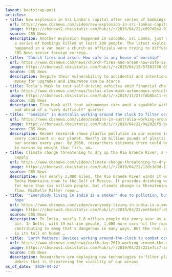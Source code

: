 ```yaml
---
layout: bootstrap-post
articles:
- title: New explosion in Sri Lanka's capital after series of bombings
  url: https://www.cbsnews.com/video/new-explosion-in-sri-lankas-capital-after-series-of-bombings/
  image: https://cbsnews2.cbsistatic.com/hub/i/r/2019/04/22/c097d8e2-91f0-4402-bebc-c1abc0634bab/thumbnail/1200x630/8b368aab45978592785e48c211a34ff9/cbsn-fusion-new-explosion-in-sri-lankas-capitol-this-morning-thumbnail-1835305-640x360.jpg
  source: CBS News
  description: Another explosion happened in Colombo, Sri Lanka, just one day after
    a series of bombings killed at least 290 people. The latest explosion reportedly
    happened in a van near a church as officials were trying to diffuse the bomb.
    CBS News senior foreign corresp…
- title: 'Church fires and arson: How safe is any house of worship?'
  url: https://www.cbsnews.com/news/church-fires-and-arson-how-safe-is-any-house-of-worship/
  image: https://cbsnews2.cbsistatic.com/hub/i/r/2019/04/15/57581750-6563-46c6-8d29-b6c2839ec3fb/thumbnail/1200x630/3bbf327a10e44bd9092ffaa66e194c30/gettyimages-1137427467.jpg
  source: CBS News
  description: Despite their vulnerability to accidental and intentional disasters,
    money for upgrades and insurance can be scarce
- title: Tesla's Musk to tout self-driving vehicles amid financial challenges
  url: https://www.cbsnews.com/news/teslas-elon-musk-autonomous-vehicle-event-to-tout-self-driving-technology-amid-financial-challenges/
  image: https://cbsnews1.cbsistatic.com/hub/i/r/2018/11/27/fdb8ba11-ed62-4859-916d-646c4b874633/thumbnail/1200x630/23d199fe8f1b5ed9bbc5a9c2149a4aff/2018-11-09t011527z-1537126662-rc1da98d7d70-rtrmadp-3-tesla-chair.jpg
  source: CBS News
  description: Elon Musk will tout autonomous cars amid a squabble with Panasonic
    and ahead of a "very difficult" quarter
- title: '"Seabins" in Australia working around the clock to filter ocean trash'
  url: https://www.cbsnews.com/video/seabins-in-australia-working-around-the-clock-to-filter-ocean-trash/
  image: https://cbsnews3.cbsistatic.com/hub/i/r/2019/04/22/0e2926f5-be34-40d0-8e9e-4efe9bbd056a/thumbnail/1200x630/2a94a507d1d94e04bd34eae170d288b7/0422-ctm-emaustralia-tweedie-1835281-640x360.jpg
  source: CBS News
  description: Recent research shows plastic pollution in our oceans is affecting
    every continent on our planet. Nearly 18 billion pounds of plastic ends up in
    our oceans every year. By 2050, researchers estimate there could be more plastic
    in oceans by weight than fish, un…
- title: Climate change threatening to dry up the Rio Grande River, a vital water
    supply
  url: https://www.cbsnews.com/video/climate-change-threatening-to-dry-up-the-rio-grande-river-a-vital-water-supply/
  image: https://cbsnews2.cbsistatic.com/hub/i/r/2019/04/22/12dc3d3d-135b-4c7c-baef-22a4f9e10a48/thumbnail/1200x630/050447dcf1cda098118c39857ef9cebe/0422-ctm-emriogrande-miller-1835284-640x360.jpg
  source: CBS News
  description: For nearly 2,000 miles, the Rio Grande River winds it way from the
    Rocky Mountains down to the Gulf of Mexico. It provides drinking water and irrigation
    for more than six million people. But climate change is threatening that vital
    flow. Michelle Miller repor…
- title: '"Everybody living in India is a smoker" due to pollution, but there''s some
    hope'
  url: https://www.cbsnews.com/video/everybody-living-in-india-is-a-smoker-due-to-pollution-but-theres-some-hope/
  image: https://cbsnews3.cbsistatic.com/hub/i/r/2019/04/22/ee55e4cf-d02f-4a6a-acfd-6990fb63a7ee/thumbnail/1200x630/8f3062738d9c4deb98886289b504b94f/0422-ctm-emindiaairpollution-palmer-1835275-640x360.jpg
  source: CBS News
  description: In India, nearly 1.8 million people die every year as a result of dirty
    air. In Delhi, with 19 million people, 1,000 more cars hit the road every day,
    contributing to smog that's dangerous in many ways. But the real cost of the pollution
    is its toll on human …
- title: 'Earth Matters: Devices working around-the-clock to combat ocean pollution'
  url: https://www.cbsnews.com/news/earth-day-2019-working-around-the-clock-to-combat-ocean-pollution-earth-matters/
  image: https://cbsnews1.cbsistatic.com/hub/i/r/2019/04/22/221e7cc7-aea2-4a4e-b23c-59d91444ab4a/thumbnail/1200x630/dc4b22e240d8c58c631897578c7e8533/nfa-tweedie-em-australia-needs-gfx-frame-1268.jpg
  source: CBS News
  description: Researchers are deploying new technologies to filter plastics and other
    debris that is threatening the viability of our oceans
as_of_date: '2019-04-22'
---
```


